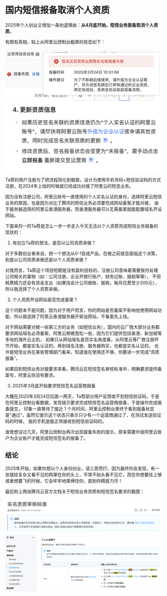 
# 国内短信报备取消个人资质

2025年个人创业又增加一条劝退理由：**从4月底开始，短信业务报备取消个人资质**。


有图有真相，贴上从阿里云控制台截屏的信息如下：

![运营商报备结果](./imgs/sms_bb_1.png)
![解决报备失败方法之更新资质信息](./imgs/sms_bb_2.png)


Ta荐的用户注册为了把流程简化到极致，设计为使用手机号码+短信验证码的方式注册，在2024年上线的时候就已经成功对接了阿里云的短息业务。


因为没有注册公司，阿里云账号一直使用的个人实名认证的身份，选择阿里云短信业务的原因，也是因为对比了腾讯的短信业务必须要完成网站备案才能对接，
由于服务器选用的阿里云香港服务器，而香港服务器可以无需备案就能配置域名开设网站。


下面来捋一捋Ta荐是怎么一步一步走入今天无法以个人资质完成短信业务报备的现状的：

1. 有创立Ta荐的想法，是否以公司资质来做？

对于多数创业者来说，把一个想法从0-1变成产品，在做之前就会面临这个决策，到底以公司资质来做还是以个人资质来做？

对我而言，Ta荐这个项目短期是没有盈利目标的，注册公司意味着需要按月处理公司相关的事物（如：公司注册、企业开银行账户、财务记账、报税等等），
不但耗费精力还会有资金支出（如果找会计公司做账、报税，每月花费至少200元），所以我选择了个人资质来做。

2. 个人资质开设网站是否完成备案？

这个问题本不是问题，因为对于用户而言，你的网站是否备案不影响他使用网站功能，所以我选择了阿里云香港服务器开架设网站，不备案先上线。

对于网站需要对接一些第三方的业务（如短信业务），国内的云厂商大部分业务都要求网站域名必须备案，阿里云稍微宽松一些，因为它们提供包括香港、新加坡等多地的海外云主机，
如果只从网站域名是否实名角度看，从阿里云等厂商注册环节开始，都是实名认证的，再到域名注册、服务器购买，也都是实名认证的，
也许是短信业务在某些管理部门看来，知道谁在使用还不够，你要进一步完成“资质报备”。

如果回到短信业务对接要求来看，腾讯云在短信签名审核标准中，明确要求提供备案号，阿里云则没有要求。


3. 2025年3月底开始要求短信签名运营商报备

大概在2025年3月24日后面一两天，Ta荐部分用户反馈收不到短信验证码，于是在阿里云控制台看数据，发现提示要求完成短信签名运营商报备，于是操作完成报备提交，
印象一直等待了接近 1 个月时间，阿里云控制台里终于看到报备状态是“通过”，虽然它提示这个状态只表示只少有一个运营商通过了，在测试发送验证码的时候，
我的手机是能正常接收到短信验证码的。

谁曾想没过几天，阿里云控制台再次出现报备失败的提示，原来需要升级阿里云账户为企业账户才能完成短信签名的报备了。


## 结论

2025年开始，如果你想以个人身份创业，请三思而行，因为最终你会发现，有一张错综复杂又看不见的网罩在你的头上，平常不抬头看不见它，而在你想要往上够或者想要飞的时候，它会牢牢地束缚住你，直到你精疲力尽！


最后附上两张腾讯云官方文档关于短信业务资质和短信签名要求的截图：

![2025-3-31更新的实名资质审核标准](./imgs/sms_tx_1.png)
![腾讯云短信签名审核标准-个人认证用户](./imgs/sms_tx_2.png)